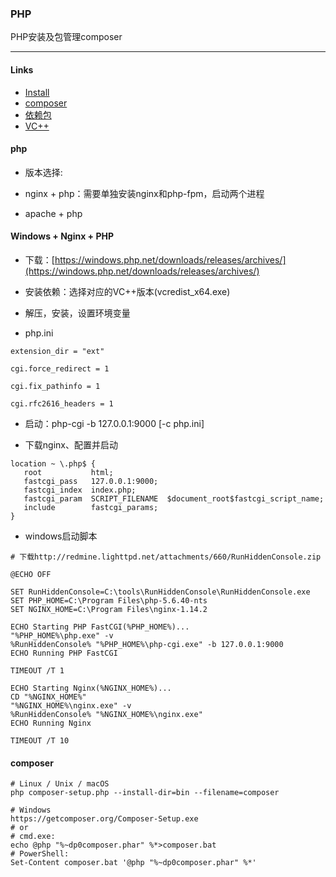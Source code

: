 ### PHP
PHP安装及包管理composer

---

#### Links
- [Install](https://www.php.net/manual/en/install.php)
- [composer](https://getcomposer.org/)
- [依赖包](https://packagist.org/)
- [VC++](https://learn.microsoft.com/en-us/cpp/windows/latest-supported-vc-redist?view=msvc-170)

#### php
- 版本选择: 

- nginx + php：需要单独安装nginx和php-fpm，启动两个进程

- apache + php

#### Windows + Nginx + PHP
- 下载：[https://windows.php.net/downloads/releases/archives/](https://windows.php.net/downloads/releases/archives/)

- 安装依赖：选择对应的VC++版本(vcredist_x64.exe)

- 解压，安装，设置环境变量

- php.ini
```
extension_dir = "ext"

cgi.force_redirect = 1

cgi.fix_pathinfo = 1

cgi.rfc2616_headers = 1
```

- 启动：php-cgi -b 127.0.0.1:9000 [-c php.ini]

- 下载nginx、配置并启动
```
location ~ \.php$ {
   root           html;
   fastcgi_pass   127.0.0.1:9000;
   fastcgi_index  index.php;
   fastcgi_param  SCRIPT_FILENAME  $document_root$fastcgi_script_name;
   include        fastcgi_params;
}
```

- windows启动脚本
```
# 下载http://redmine.lighttpd.net/attachments/660/RunHiddenConsole.zip

@ECHO OFF

SET RunHiddenConsole=C:\tools\RunHiddenConsole\RunHiddenConsole.exe
SET PHP_HOME=C:\Program Files\php-5.6.40-nts
SET NGINX_HOME=C:\Program Files\nginx-1.14.2

ECHO Starting PHP FastCGI(%PHP_HOME%)...
"%PHP_HOME%\php.exe" -v
%RunHiddenConsole% "%PHP_HOME%\php-cgi.exe" -b 127.0.0.1:9000
ECHO Running PHP FastCGI

TIMEOUT /T 1

ECHO Starting Nginx(%NGINX_HOME%)...
CD "%NGINX_HOME%"
"%NGINX_HOME%\nginx.exe" -v
%RunHiddenConsole% "%NGINX_HOME%\nginx.exe"
ECHO Running Nginx

TIMEOUT /T 10
```

#### composer
```
# Linux / Unix / macOS
php composer-setup.php --install-dir=bin --filename=composer

# Windows
https://getcomposer.org/Composer-Setup.exe
# or 
# cmd.exe:
echo @php "%~dp0composer.phar" %*>composer.bat
# PowerShell:
Set-Content composer.bat '@php "%~dp0composer.phar" %*'
```

